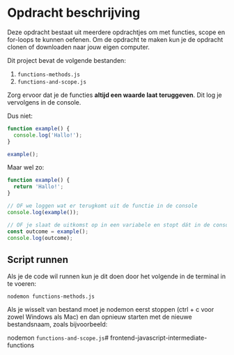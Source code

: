 # Opdracht beschrijving

Deze opdracht bestaat uit meerdere opdrachtjes om met functies, scope en for-loops te kunnen oefenen. Om de opdracht te maken kun je de opdracht clonen of downloaden naar jouw eigen computer.

Dit project bevat de volgende bestanden:

1. `functions-methods.js`
2. `functions-and-scope.js`

Zorg ervoor dat je de functies **altijd een waarde laat teruggeven**. Dit log je vervolgens in de console.

Dus niet:
```javascript
function example() {
  console.log('Hallo!');
}

example();
```

Maar wel zo:

```javascript
function example() {
  return 'Hallo!';
}

// OF we loggen wat er terugkomt uit de functie in de console
console.log(example());

// OF je slaat de uitkomst op in een variabele en stopt dát in de console.log():
const outcome = example();
console.log(outcome);
```

## Script runnen
Als je de code wil runnen kun je dit doen door het volgende in de terminal in te voeren:

`nodemon functions-methods.js`

Als je wisselt van bestand moet je nodemon eerst stoppen (ctrl + c voor zowel Windows als Mac) en dan opnieuw starten met de nieuwe bestandsnaam, zoals bijvoorbeeld:

nodemon `functions-and-scope.js`# frontend-javascript-intermediate-functions
